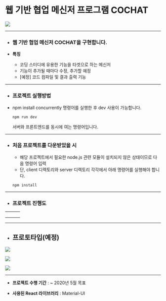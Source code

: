 # 웹 기반 협업 메신저 프로그램 COCHAT


![](https://i.imgur.com/2DflfFB.png)



------

* ### **웹 기반 협업 메신저 COCHAT을 구현합니다.**

* **특징**
  * 코딩 스터디에 유용한 기능을 타겟으로 하는 메신저
  * 기능이 추가될 때마다 수정, 추가할 예정
  * [예정] 코드 컴파일 및 결과 출력 기능



------

* ### **프로젝트 실행방법**

* npm install concurrently 명령어를 실행한 후 dev 사용이 가능합니다.

  ```
  npm run dev
  ```

  서버와 프론트엔드를 동시에 여는 명령어입니다.

------



* ### **처음 프로젝트를 다운받았을 시**

  * 해당 프로젝트에서 필요한 node.js 관련 모듈이 설치되지 않은 상태이므로 다음 명령어 입력
  * 단, client 디렉토리와 server 디렉토리 각각에서 아래 명령어를 실행해야 합니다.

  ```
  npm install
  ```

------

* ### **프로젝트 진행도**

|      |      |      |
| ---- | ---- | ---- |
|      |      |      |
|      |      |      |
|      |      |      |



------

* ## **프로토타입(예정)**

![](https://i.imgur.com/h5JMKjv.png)



![](https://i.imgur.com/fpSGEqT.png)

![](https://i.imgur.com/4j7R1bn.png)



------

* **프로젝트 수행 기간** : ~ 2020년 5월 목표

* **사용된 React 라이브러리** : Material-UI

